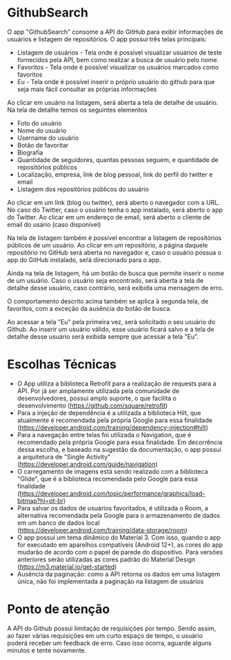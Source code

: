 # GithubSearch

O app "GithubSearch" consome a API do GitHub para exibir informações de usuários e listagem de repositórios. O app possui três telas principais:
- Listagem de usuários - Tela onde é possível visualizar usuários de teste fornecidos pela API, bem como realizar a busca de usuário pelo nome.
- Favoritos - Tela onde é possível visualizar os usuários marcados como favoritos
- Eu - Tela onde é possível inserir o próprio usuário do github para que seja mais fácil consultar as próprias informações

Ao clicar em usuário na listagem, será aberta a tela de detalhe de usuário. Na tela de detalhe temos os seguintes elementos
- Foto do usuário
- Nome do usuário
- Username do usuário
- Botão de favoritar
- Biografia
- Quantidade de seguidores, quantas pessoas seguem, e quantidade de repositórios públicos
- Localização, empresa, link de blog pessoal, link do perfil do twitter e email
- Listagem dos repositórios públicos do usuário

Ao clicar em um link (blog ou twitter), será aberto o navegador com a URL. No caso do Twitter, caso o usuário tenha o app instalado, será aberto o app do Twitter. Ao clicar em um endereço de email, será aberto o cliente de email do usário
(caso disponível)

Na tela de listagem também é possível encontrar a listagem de repositórios públicos de um usuário. Ao clicar em um repositório, a página daquele repositório no GitHub será aberta no navegador e, caso o usuário possua o app do GitHub instalado, seŕá direcionado para o app.

Ainda na tela de listagem, há um botão de busca que permite inserir o nome de um usuário. Caso o usuário seja encontrado, será aberta a tela de detalhe desse usuário, caso contrário, será exibida uma mensagem de erro.

O comportamento descrito acima também se aplica à segunda tela, de favoritos, com a exceção da ausência do botão de busca.

Ao acessar a tela "Eu" pela primeira vez, será solicitado o seu usuário do Github. Ao inserir um usuário válido, esse usuário ficará salvo e a tela de detalhe desse usuário será exibida sempre que acessar a tela "Eu".

# Escolhas Técnicas
- O App utiliza a biblioteca Retrofit para a realização de requests para a API. Por já ser amplamente utilizada pela comunidade de desenvolvedores, possui amplo suporte, o que facilita o desenvolvimento (https://github.com/square/retrofit)
- Para a injeção de dependência é a utilizada a biblioteca Hilt, que atualmente é recomendada pela própria Google para essa finalidade (https://developer.android.com/training/dependency-injection#hilt)
- Para a navegação entre telas foi utilizada o Navigation, que é recomendado pela própria Google para essa finalidade. Em decorrência dessa escolha, e baseado na sugestão da documentação, o app possui a arquitetura de "Single Activity" (https://developer.android.com/guide/navigation)
- O carregamento de imagens está sendo realizado com a biblioteca "Glide", que é a biblioteca recomendada pelo Google para essa finalidade (https://developer.android.com/topic/performance/graphics/load-bitmap?hl=pt-br)
- Para salvar os dados de usuários favoritados, é utilizada o Room, a alternativa recomendada pela Google para o armazenamento de dados em um banco de dados local (https://developer.android.com/training/data-storage/room)
- O app possui um tema dinâmico do Material 3. Com isso, quando o app for executado em aparelhos compatíveis (Android 12+), as cores do app mudarão de acordo com o papel de parede do dispositivo. Para versões anteriores serão utilizadas as cores padrão do Material Design (https://m3.material.io/get-started)
- Ausência da paginação: como a API retorna os dados em uma listagem única, não foi implementada a paginação na listagem de usuários

# Ponto de atenção
A API do Github possui limitação de requisições por tempo. Sendo assim, ao fazer várias requisições em um curto espaço de tempo, o usuário poderá receber um feedback de erro. Caso isso ocorra, aguarde alguns minutos e tente novamente.
